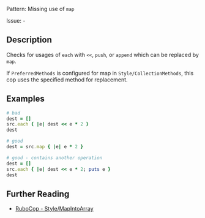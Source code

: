 Pattern: Missing use of `map`

Issue: -

## Description

Checks for usages of `each` with `<<`, `push`, or `append` which can be replaced by `map`.

If `PreferredMethods` is configured for map in `Style/CollectionMethods`, this cop uses the specified method for replacement.

## Examples

```ruby
# bad
dest = []
src.each { |e| dest << e * 2 }
dest

# good
dest = src.map { |e| e * 2 }

# good - contains another operation
dest = []
src.each { |e| dest << e * 2; puts e }
dest
```

## Further Reading

* [RuboCop - Style/MapIntoArray](https://docs.rubocop.org/rubocop/cops_style.html#stylemapintoarray)
